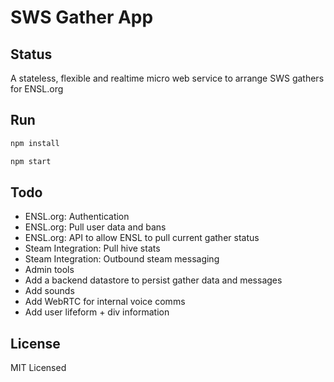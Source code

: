 # SWS Gather App

## Status

A stateless, flexible and realtime micro web service to arrange SWS gathers for ENSL.org

## Run

```bash
npm install

npm start
```

## Todo

- ENSL.org: Authentication
- ENSL.org: Pull user data and bans
- ENSL.org: API to allow ENSL to pull current gather status
- Steam Integration: Pull hive stats
- Steam Integration: Outbound steam messaging
- Admin tools
- Add a backend datastore to persist gather data and messages
- Add sounds
- Add WebRTC for internal voice comms
- Add user lifeform + div information

## License

MIT Licensed
